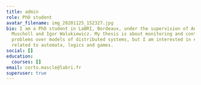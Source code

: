 ```yaml
---
title: admin
role: PhD student
avatar_filename: img_20201125_152327.jpg
bio: I am a PhD student in LaBRI, Bordeaux, under the supervision of Anca
  Muscholl and Igor Walukiewicz. My thesis is about monitoring and control
  problems over models of distributed systems, but I am interested in everything
  related to automata, logics and games.
social: []
education:
  courses: []
email: corto.mascle@labri.fr
superuser: true
---
```

